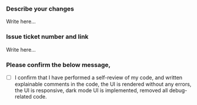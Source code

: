 ### Describe your changes

Write here...

### Issue ticket number and link

Write here...

### Please confirm the below message,

- [ ] I confirm that I have performed a self-review of my code, and written explainable comments in the code, the UI is rendered without any errors, the UI is responsive, dark mode UI is implemented, removed all debug-related code.
